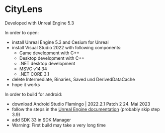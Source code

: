 # CityLens

Developed with Unreal Engine 5.3

In order to open:

- install Unreal Engine 5.3 and Cesium for Unreal
- install Visual Studio 2022 with following components:
	- Game development with C++
	- Desktop development with C++ 
	- .NET desktop development
	- MSVC v14.34
	- .NET CORE 3.1
- delete Intermediate, Binaries, Saved und DerivedDataCache
- hope it works

In order to build for android:

- download Android Studio Flamingo | 2022.2.1 Patch 2 24. Mai 2023 
- follow the steps in the [Unreal Engine documentation](https://dev.epicgames.com/documentation/en-us/unreal-engine/setting-up-android-sdk-and-ndk-for-unreal?application_version=4.27) (probably skip step 3.9)
- add SDK 33 in SDK Manager
- Warning: First build may take a very long time
